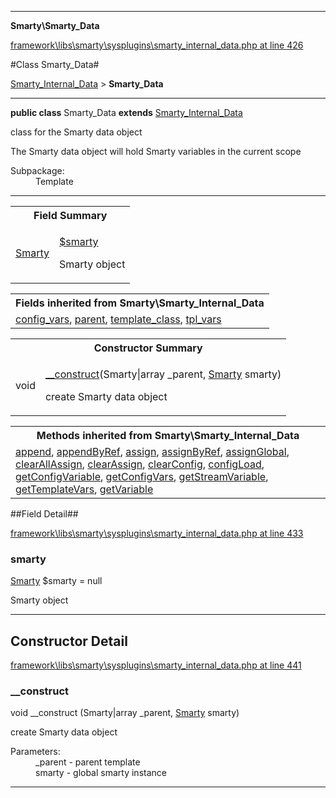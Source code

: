 

- - -

**Smarty\Smarty_Data**


<a href="https://github.com/JeyDotC/Hirudo/blob/master/framework/libs/smarty/sysplugins/smarty_internal_data.php#L426" target='_blank'>framework\libs\smarty\sysplugins\smarty_internal_data.php at line 426</a>

#Class Smarty_Data#

<a href="https://github.com/JeyDotC/Hirudo-docs/blob/master/Smarty/Smarty_Internal_Data.md">Smarty_Internal_Data</a>
 &gt; **Smarty_Data**




- - -

<p><strong>public  class</strong> <span>Smarty_Data</span>
<strong>extends</strong> <a href="https://github.com/JeyDotC/Hirudo-docs/blob/master/Smarty/Smarty_Internal_Data.md">Smarty_Internal_Data</a>

</p>

<div class="comment" id="overview_description"><p>class for the Smarty data object</p><p>The Smarty data object will hold Smarty variables in the current scope</p></div>

<dl>
<dt>Subpackage:</dt>
<dd>Template</dd>
</dl>


<hr />



<table id="summary_field">
<tr><th colspan="2">Field Summary</th></tr>
<tr>
<td><span class='k'></span> <span class='nx'><a href='https://github.com/JeyDotC/Hirudo-docs/blob/master/Smarty/Smarty_Data.md#smarty'>Smarty</a></span></td>
<td class="description"><p class="name" ><a href="smarty"> $smarty</a>
                                </p><p class="description">Smarty object</p></td>
</tr>
</table>

<table class="inherit">
<tr><th colspan="2">Fields inherited from Smarty\Smarty_Internal_Data</th></tr>
<tr><td><a href="https://github.com/JeyDotC/Hirudo-docs/blob/master/Smarty/Smarty_Internal_Data.md#config_vars">config_vars</a>, <a href="https://github.com/JeyDotC/Hirudo-docs/blob/master/Smarty/Smarty_Internal_Data.md#parent">parent</a>, <a href="https://github.com/JeyDotC/Hirudo-docs/blob/master/Smarty/Smarty_Internal_Data.md#template_class">template_class</a>, <a href="https://github.com/JeyDotC/Hirudo-docs/blob/master/Smarty/Smarty_Internal_Data.md#tpl_vars">tpl_vars</a></td></tr></table>

<table id="summary_constructor">
<tr><th colspan="2">Constructor Summary</th></tr>
<tr>
<td><span class='k'></span> <span class='nx'>void</span></td>
<td class="description"><p class="name"><a href="#__construct">__construct</a>(Smarty|array _parent, <a href="https://github.com/JeyDotC/Hirudo-docs/blob/master/Smarty/Smarty.md">Smarty</a> smarty)</p><p class="description">create Smarty data object</p></td>
</tr>
</table>

<table class="inherit">
<tr><th colspan="2">Methods inherited from Smarty\Smarty_Internal_Data</th></tr>
<tr><td><a href="https://github.com/JeyDotC/Hirudo-docs/blob/master/Smarty/Smarty_Internal_Data.md#append">append</a>, <a href="https://github.com/JeyDotC/Hirudo-docs/blob/master/Smarty/Smarty_Internal_Data.md#appendbyref">appendByRef</a>, <a href="https://github.com/JeyDotC/Hirudo-docs/blob/master/Smarty/Smarty_Internal_Data.md#assign">assign</a>, <a href="https://github.com/JeyDotC/Hirudo-docs/blob/master/Smarty/Smarty_Internal_Data.md#assignbyref">assignByRef</a>, <a href="https://github.com/JeyDotC/Hirudo-docs/blob/master/Smarty/Smarty_Internal_Data.md#assignglobal">assignGlobal</a>, <a href="https://github.com/JeyDotC/Hirudo-docs/blob/master/Smarty/Smarty_Internal_Data.md#clearallassign">clearAllAssign</a>, <a href="https://github.com/JeyDotC/Hirudo-docs/blob/master/Smarty/Smarty_Internal_Data.md#clearassign">clearAssign</a>, <a href="https://github.com/JeyDotC/Hirudo-docs/blob/master/Smarty/Smarty_Internal_Data.md#clearconfig">clearConfig</a>, <a href="https://github.com/JeyDotC/Hirudo-docs/blob/master/Smarty/Smarty_Internal_Data.md#configload">configLoad</a>, <a href="https://github.com/JeyDotC/Hirudo-docs/blob/master/Smarty/Smarty_Internal_Data.md#getconfigvariable">getConfigVariable</a>, <a href="https://github.com/JeyDotC/Hirudo-docs/blob/master/Smarty/Smarty_Internal_Data.md#getconfigvars">getConfigVars</a>, <a href="https://github.com/JeyDotC/Hirudo-docs/blob/master/Smarty/Smarty_Internal_Data.md#getstreamvariable">getStreamVariable</a>, <a href="https://github.com/JeyDotC/Hirudo-docs/blob/master/Smarty/Smarty_Internal_Data.md#gettemplatevars">getTemplateVars</a>, <a href="https://github.com/JeyDotC/Hirudo-docs/blob/master/Smarty/Smarty_Internal_Data.md#getvariable">getVariable</a></td></tr></table>

##Field Detail##

<a href="https://github.com/JeyDotC/Hirudo/blob/master/framework/libs/smarty/sysplugins/smarty_internal_data.php#L433" target='_blank'>framework\libs\smarty\sysplugins\smarty_internal_data.php at line 433</a>

<h3 id="smarty">smarty</h3>
<span class='k'></span> <span class='nx'><a href='https://github.com/JeyDotC/Hirudo-docs/blob/master/Smarty/Smarty_Data.md#smarty'>Smarty</a></span><span class='no'> $smarty</span><span class='o'> = null</span>

<div class="details">
<p>Smarty object</p>
</div>

- - -

<h2 id="detail_method">Constructor Detail</h2>

<a href="https://github.com/JeyDotC/Hirudo/blob/master/framework/libs/smarty/sysplugins/smarty_internal_data.php#L441" target='_blank'>framework\libs\smarty\sysplugins\smarty_internal_data.php at line 441</a>

<h3 id="__construct">__construct</h3>
<span class='k'></span> <span class='nx'>void</span> <span class='nf'>__construct</span> (Smarty|array _parent, <a href="https://github.com/JeyDotC/Hirudo-docs/blob/master/Smarty/Smarty.md">Smarty</a> smarty)

<div class="details">
<p>create Smarty data object</p><dl>
<dt>Parameters:</dt>
<dd>_parent - parent template</dd>
<dd>smarty - global smarty instance</dd>
</dl>

</div>

- - -

